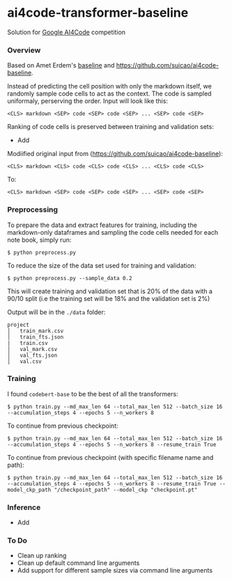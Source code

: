 # ai4code-transformer-baseline

Solution for [Google AI4Code](https://www.kaggle.com/competitions/AI4Code) competition

### Overview
Based on Amet Erdem's [baseline](https://www.kaggle.com/code/aerdem4/ai4code-pytorch-distilbert-baseline) and https://github.com/suicao/ai4code-baseline. 

Instead of predicting the cell position with only the markdown itself, we randomly sample code cells to act as the context. The code is sampled uniformaly, perserving the order. Input will look like this:

```<CLS> markdown <SEP> code <SEP> code <SEP> ... <SEP> code <SEP>```

Ranking of code cells is preserved between training and validation sets:

- Add

Modiified original input from (https://github.com/suicao/ai4code-baseline):

```<CLS> markdown <CLS> code <CLS> code <CLS> ... <CLS> code <CLS> ```

To:

```<CLS> markdown <SEP> code <SEP> code <SEP> ... <SEP> code <SEP>```

### Preprocessing
To prepare the data and extract features for training, including the markdown-only dataframes and sampling the code cells needed for each note book, simply run:

```$ python preprocess.py```

To reduce the size of the data set used for training and validation:

```$ python preprocess.py --sample_data 0.2```

This will create training and validation set that is 20% of the data with a 90/10 split (i.e the training set will be 18% and the validation set is 2%)

Output will be in the ```./data``` folder:
```
project
│   train_mark.csv
│   train_fts.json   
|   train.csv
│   val_mark.csv
│   val_fts.json
│   val.csv
```

###  Training
I found ```codebert-base``` to be the best of all the transformers:

```$ python train.py --md_max_len 64 --total_max_len 512 --batch_size 16 --accumulation_steps 4 --epochs 5 --n_workers 8```

To continue from previous checkpoint:

```$ python train.py --md_max_len 64 --total_max_len 512 --batch_size 16 --accumulation_steps 4 --epochs 5 --n_workers 8 --resume_train True```

To continue from previous checkpoint (with specific filename name and path):

```$ python train.py --md_max_len 64 --total_max_len 512 --batch_size 16 --accumulation_steps 4 --epochs 5 --n_workers 8 --resume_train True --model_ckp_path "/checkpoint_path" --model_ckp "checkpoint.pt"```

### Inference
- Add

### To Do

- Clean up ranking
- Clean up default command line arguments
- Add support for different sample sizes via command line arguments
